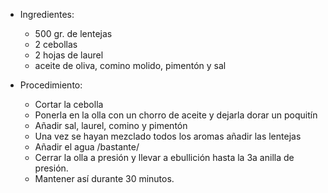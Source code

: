* Ingredientes:
    * 500 gr. de lentejas
    * 2 cebollas
    * 2 hojas de laurel
    * aceite de oliva, comino molido, pimentón y sal

* Procedimiento:
    * Cortar la cebolla
    * Ponerla en la olla con un chorro de aceite y dejarla dorar un poquitín
    * Añadir sal, laurel, comino y pimentón
    * Una vez se hayan mezclado todos los aromas añadir las lentejas
    * Añadir el agua /bastante/
    * Cerrar la olla a presión y llevar a ebullición hasta la 3a anilla de presión.
    * Mantener así durante 30 minutos.
